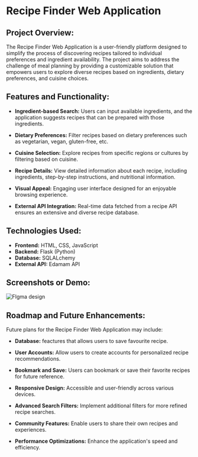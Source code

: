 # Recipe Finder Web Application

## Project Overview:

The Recipe Finder Web Application is a user-friendly platform designed to simplify the process of discovering recipes tailored to individual preferences and ingredient availability. The project aims to address the challenge of meal planning by providing a customizable solution that empowers users to explore diverse recipes based on ingredients, dietary preferences, and cuisine choices.

## Features and Functionality:

- **Ingredient-based Search:** Users can input available ingredients, and the application suggests recipes that can be prepared with those ingredients.
  
- **Dietary Preferences:** Filter recipes based on dietary preferences such as vegetarian, vegan, gluten-free, etc.
  
- **Cuisine Selection:** Explore recipes from specific regions or cultures by filtering based on cuisine.
  
- **Recipe Details:** View detailed information about each recipe, including ingredients, step-by-step instructions, and nutritional information.
  
- **Visual Appeal:** Engaging user interface designed for an enjoyable browsing experience.
  
- **External API Integration:** Real-time data fetched from a recipe API ensures an extensive and diverse recipe database.
  

## Technologies Used:

- **Frontend:** HTML, CSS, JavaScript
- **Backend:** Flask (Python)
- **Database:** SQLALchemy
- **External API:** Edamam API

## Screenshots or Demo:

![FIgma design](image.png)

## Roadmap and Future Enhancements:

Future plans for the Recipe Finder Web Application may include:

- **Database:** feactures that allows users to save favourite recipe.

- **User Accounts:** Allow users to create accounts for personalized recipe recommendations.

- **Bookmark and Save:** Users can bookmark or save their favorite recipes for future reference.

- **Responsive Design:** Accessible and user-friendly across various devices.
  
- **Advanced Search Filters:** Implement additional filters for more refined recipe searches.
  
- **Community Features:** Enable users to share their own recipes and experiences.
  
- **Performance Optimizations:** Enhance the application's speed and efficiency.

